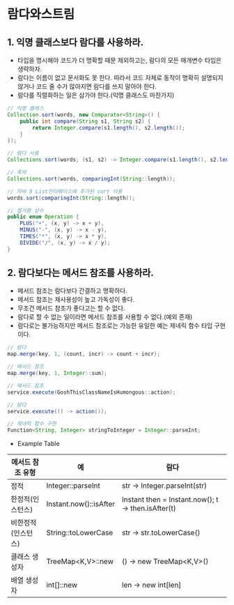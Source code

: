 # 람다와스트림

## 1. 익명 클래스보다 람다를 사용하라.
- 타입을 명시해야 코드가 더 명확할 때문 제외하고는, 람다의 모든 매개변수 타입은 생략하자.
- 람다는 이름이 없고 문서화도 못 한다. 따라서 코드 자체로 동작이 명확히 설명되지 않거나 코드 줄 수가 많아지면 람다를 쓰지 말아야 한다.
- 람다를 직렬화하는 일은 삼가야 한다.(익명 클래스도 마찬가지)

```Java
// 익명 클래스
Collection.sort(words, new Comparator<String>() {
    public int compare(String s1, String s2) {
        return Integer.compare(s1.length(), s2.length());
    }
});

// 람다 사용
Collections.sort(words, (s1, s2) -> Integer.compare(s1.length(), s2.length()));

// 축약
Collections.sort(words, comparingInt(String::length));

// 자바 8 List인터페이스에 추가된 sort 이용
words.sort(comparingInt(String::length));

// 열거형 상수
public enum Operation {
    PLUS("+", (x, y) -> x + y),
    MINUS("-", (x, y) -> x - y),
    TIMES("*", (x, y) -> x * y),
    DIVIDE("/", (x, y) -> x / y);
}
```

## 2. 람다보다는 메서드 참조를 사용하라.
- 메서드 참조는 람다보다 간결하고 명확하다.
- 메서드 참조는 재사용성이 높고 가독성이 좋다.
- 무조건 메서드 참조가 좋다고는 할 수 없다.
- 람다로 할 수 없는 일이라면 메서드 참조를 사용할 수 없다.(예외 존재)
- 람다로는 불가능하지만 메서드 참조로는 가능한 유일한 예는 제네릭 함수 타입 구현이다.


```Java
// 람다
map.merge(key, 1, (count, incr) -> count + incr);

// 메서드 참조
map.merge(key, 1, Integer::sum);

// 메서드 참조
service.execute(GoshThisClassNameIsHumongous::action);

// 람다
service.execute(() -> action());

// 제네릭 함수 구현
Function<String, Integer> stringToInteger = Integer::parseInt;

```

- Example Table

| 메서드 참조 유형 | 예 | 람다 |
| --- | --- | --- |
| 정적 | Integer::parseInt | str -> Integer.parseInt(str) |
| 한정적(인스턴스) | Instant.now()::isAfter | Instant then = Instant.now(); t -> then.isAfter(t) |
| 비한정적(인스턴스) | String::toLowerCase | str -> str.toLowerCase() |
| 클래스 생성자 | TreeMap<K,V>::new | () -> new TreeMap<K,V>() |
| 배열 생성자 | int[]::new | len -> new int\[len] |


